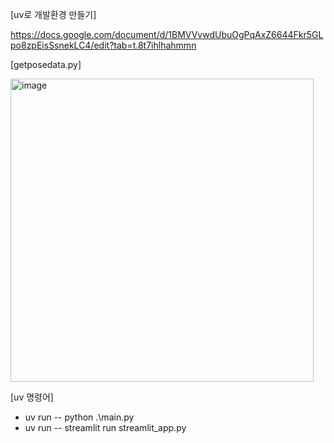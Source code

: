 [uv로 개발환경 만들기]

https://docs.google.com/document/d/1BMVVvwdUbuOgPqAxZ6644Fkr5GLpo8zpEisSsnekLC4/edit?tab=t.8t7ihlhahmmn

[getposedata.py]

<img width="485" alt="image" src="https://github.com/user-attachments/assets/92097cac-9780-4ad3-b407-7c5ced72c88d" />


[uv 명령어]

 - uv run -- python .\main.py
 - uv run -- streamlit run streamlit_app.py